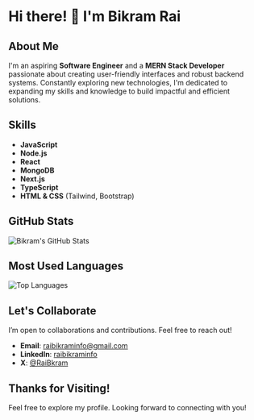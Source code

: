 # Hi there! 👋 I'm Bikram Rai

## About Me

I'm an aspiring **Software Engineer** and a **MERN Stack Developer** passionate about creating user-friendly interfaces and robust backend systems. Constantly exploring new technologies, I'm dedicated to expanding my skills and knowledge to build impactful and efficient solutions. 

## Skills

- **JavaScript**
- **Node.js**
- **React**
- **MongoDB**
- **Next.js**
- **TypeScript**
- **HTML & CSS** (Tailwind, Bootstrap)

## GitHub Stats

![Bikram's GitHub Stats](https://github-readme-stats.vercel.app/api?username=RaiBikram&show_icons=true&count_private=true&hide_title=true&hide=prs&theme=tokyonight)

## Most Used Languages

![Top Languages](https://github-readme-stats.vercel.app/api/top-langs/?username=RaiBikram&layout=compact&theme=tokyonight&card_width=350)

## Let's Collaborate

I’m open to collaborations and contributions. Feel free to reach out!

- **Email**: [raibikraminfo@gmail.com](mailto:raibikraminfo@gmail.com)
- **LinkedIn**: [raibikraminfo](https://www.linkedin.com/in/raibikraminfo/)
- **X**: [@RaiBkram](https://x.com/RaiBkram)

## Thanks for Visiting!

Feel free to explore my profile. Looking forward to connecting with you!
